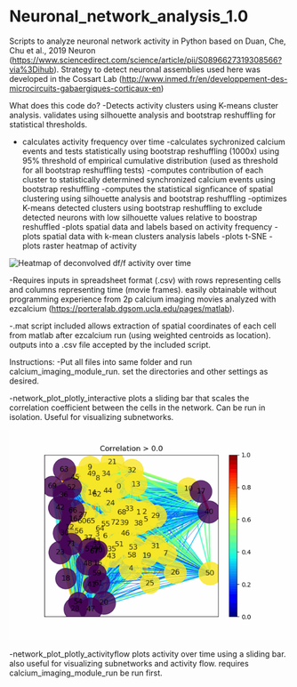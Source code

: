 # Neuronal_network_analysis_1.0
Scripts to analyze neuronal network activity in Python based on Duan, Che, Chu et al., 2019 Neuron (https://www.sciencedirect.com/science/article/pii/S0896627319308566?via%3Dihub). Strategy to detect neuronal assemblies used here was developed in the Cossart Lab (http://www.inmed.fr/en/developpement-des-microcircuits-gabaergiques-corticaux-en)

What does this code do?
-Detects activity clusters using K-means cluster analysis. validates using silhouette analysis and bootstrap reshuffling for statistical thresholds. 
- calculates activity frequency over time
-calculates sychronized calcium events and tests statistically using bootstrap reshuffling (1000x) using 95% threshold of empirical cumulative distribution (used as threshold for all bootstrap reshuffling tests)
-computes contribution of each cluster to statistically determined synchronized calcium events using bootstrap reshuffling
-computes the statistical signficance of spatial clustering using silhouette analysis and bootstrap reshuffling
-optimizes K-means detected clusters using bootstrap reshuffling to exclude detected neurons with low silhouette values relative to boostrap reshuffled
-plots spatial data and labels based on activity frequency
-plots spatial data with k-mean clusters analysis labels
-plots t-SNE 
-plots raster heatmap of activity 

![Heatmap of deconvolved df/f activity over time](heatmap.png)


-Requires inputs in spreadsheet format (.csv) with rows representing cells and columns representing time (movie frames). easily obtainable without programming experience from 2p calcium imaging movies analyzed with ezcalcium (https://porteralab.dgsom.ucla.edu/pages/matlab). 

-.mat script included allows extraction of spatial coordinates of each cell from matlab after ezcalcium run (using weighted centroids as location). outputs into a .csv file accepted by the included script.

Instructions:
-Put all files into same folder and run calcium_imaging_module_run. set the directories and other settings as desired.

-network_plot_plotly_interactive plots a sliding bar that scales the correlation coefficient between the cells in the network. Can be run in isolation. Useful for visualizing subnetworks.  

![Neuronal network analysis of 2-photon imaging P7 mouse expressing GCaMP-6s](test.gif)


-network_plot_plotly_activityflow plots activity over time using a sliding bar. also useful for visualizing subnetworks and activity flow. requires calcium_imaging_module_run be run first. 


